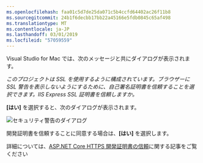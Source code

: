 ```yaml
---
ms.openlocfilehash: faa01c5d7de25da071c5b4ccfd64402ac26f11b8
ms.sourcegitcommit: 24b1f6decbb17bb22a45166e5fdb0845c65af498
ms.translationtype: MT
ms.contentlocale: ja-JP
ms.lasthandoff: 03/01/2019
ms.locfileid: "57059559"
---
```

Visual Studio for Mac では、次のメッセージと共にダイアログが表示されます。

*このプロジェクトは SSL を使用するように構成されています。ブラウザーに SSL 警告を表示しないようにするために、自己署名証明書を信頼することを選択できます。IIS Express SSL 証明書を信頼しますか。*

**[はい]** を選択すると、次のダイアログが表示されます。

![セキュリティ警告のダイアログ](~/getting-started/_static/cert.png)

開発証明書を信頼することに同意する場合は、**[はい]** を選択します。

詳細については、[ASP.NET Core HTTPS 開発証明書の信頼](xref:security/enforcing-ssl#trust-the-aspnet-core-https-development-certificate-on-windows-and-macos)に関する記事をご覧ください